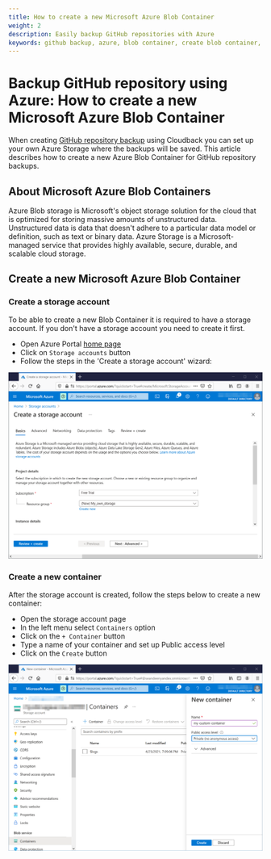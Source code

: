 ```yaml
---
title: How to create a new Microsoft Azure Blob Container
weight: 2
description: Easily backup GitHub repositories with Azure
keywords: github backup, azure, blob container, create blob container, cloudback
---
```


# Backup GitHub repository using Azure: How to create a new Microsoft Azure Blob Container

When creating [GitHub repository backup](https://docs.cloudback.it/features/automated-daily-backups/) using Cloudback you can set up your own Azure Storage where the backups will be saved. 
This article describes how to create a new Azure Blob Container for GitHub repository backups.

## About Microsoft Azure Blob Containers

Azure Blob storage is Microsoft's object storage solution for the cloud that is optimized for storing massive amounts of unstructured data. Unstructured data is data that doesn't adhere to a particular data model or definition, such as text or binary data. Azure Storage is a Microsoft-managed service that provides highly available, secure, durable, and scalable cloud storage.

## Create a new Microsoft Azure Blob Container

### Create a storage account

To be able to create a new Blob Container it is required to have a storage account. If you don't have a storage account you need to create it first.

 - Open Azure Portal [home page](https://portal.azure.com/#home)
 - Click on `Storage accounts` button
 - Follow the steps in the 'Create a storage account' wizard:
 
<p align="center">
  <img src="https://raw.githubusercontent.com/cloudback/docs/master/static/azure/azure-1-create-a-storage-account.png" alt="create a storage account to back up your GitHub repositories to Azure" title="create a storage account to back up your GitHub repositories to Azure" class="screenshot">
</p>

### Create a new container

After the storage account is created, follow the steps below to create a new container:

 - Open the storage account page
 - In the left menu select `Containers` option
 - Click on the `+ Container` button
 - Type a name of your container and set up Public access level
 - Click on the `Create` button

<p align="center">
  <img src="https://raw.githubusercontent.com/cloudback/docs/master/static/azure/azure-2-create-a-new-container.png" alt="create a Azure container to back up your GitHub repositories to Azure" title="create a Azure container to back up your GitHub repositories to Azure" class="screenshot">
</p>

